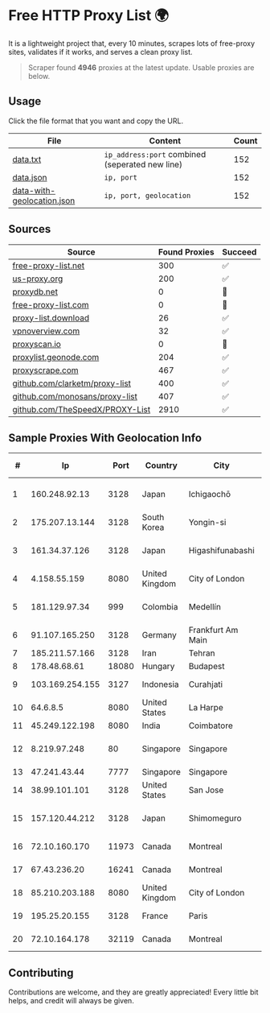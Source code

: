
# Free HTTP Proxy List 🌍

It is a lightweight project that, every 10 minutes, scrapes lots of free-proxy sites, validates if it works, and serves a clean proxy list.


> Scraper found **4946** proxies at the latest update. Usable proxies are below.

## Usage

Click the file format that you want and copy the URL.


|File|Content|Count|
|----|-------|-----|
|[data.txt](https://raw.githubusercontent.com/themiralay/Proxy-List-World/master/data.txt)|`ip_address:port` combined (seperated new line)|152|
|[data.json](https://raw.githubusercontent.com/themiralay/Proxy-List-World/master/data.json)|`ip, port`|152|
|[data-with-geolocation.json](https://raw.githubusercontent.com/themiralay/Proxy-List-World/master/data-with-geolocation.json)|`ip, port, geolocation`|152|

## Sources

|Source|Found Proxies|Succeed|
|------|-------------|-------|
|[free-proxy-list.net](https://free-proxy-list.net)|300|✅|
|[us-proxy.org](https://www.us-proxy.org)|200|✅|
|[proxydb.net](http://proxydb.net)|0|🚫|
|[free-proxy-list.com](https://free-proxy-list.com/?page=&port=&type%5B%5D=http&type%5B%5D=https&up_time=0&search=Search)|0|🚫|
|[proxy-list.download](https://www.proxy-list.download/HTTP)|26|✅|
|[vpnoverview.com](https://vpnoverview.com/privacy/anonymous-browsing/free-proxy-servers)|32|✅|
|[proxyscan.io](https://www.proxyscan.io)|0|🚫|
|[proxylist.geonode.com](https://proxylist.geonode.com/api/proxy-list?limit=300&page=1&sort_by=lastChecked&sort_type=desc&protocols=http,https)|204|✅|
|[proxyscrape.com](https://api.proxyscrape.com/v2/?request=displayproxies&protocol=http&timeout=10000&country=all&ssl=all&anonymity=all)|467|✅|
|[github.com/clarketm/proxy-list](https://raw.githubusercontent.com/clarketm/proxy-list/master/proxy-list-raw.txt)|400|✅|
|[github.com/monosans/proxy-list](https://raw.githubusercontent.com/monosans/proxy-list/main/proxies/http.txt)|407|✅|
|[github.com/TheSpeedX/PROXY-List](https://raw.githubusercontent.com/TheSpeedX/PROXY-List/master/http.txt)|2910|✅|


## Sample Proxies With Geolocation Info

|#|Ip|Port|Country|City|Internet Service Provider|
|-|--|----|-------|----|-------------------------|
|1|160.248.92.13|3128|Japan|Ichigaochō|NTT PC Communications, Inc.|
|2|175.207.13.144|3128|South Korea|Yongin-si|Korea Telecom|
|3|161.34.37.126|3128|Japan|Higashifunabashi|NTT PC Communications, Inc.|
|4|4.158.55.159|8080|United Kingdom|City of London|Microsoft Corporation|
|5|181.129.97.34|999|Colombia|Medellín|EPM Telecomunicaciones S.A. E.S.P.|
|6|91.107.165.250|3128|Germany|Frankfurt Am Main|Hetzner Online AG|
|7|185.211.57.166|3128|Iran|Tehran|Mahdiar Rafiee|
|8|178.48.68.61|18080|Hungary|Budapest|UPC|
|9|103.169.254.155|3127|Indonesia|Curahjati|PT Master Star Network|
|10|64.6.8.5|8080|United States|La Harpe|MTC Communications|
|11|45.249.122.198|8080|India|Coimbatore|Airconnect Services|
|12|8.219.97.248|80|Singapore|Singapore|Alibaba Cloud (Singapore) Private Limited|
|13|47.241.43.44|7777|Singapore|Singapore|Alibaba Cloud LLC|
|14|38.99.101.101|3128|United States|San Jose|Cogent Communications|
|15|157.120.44.212|3128|Japan|Shimomeguro|NTT PC Communications, Inc.|
|16|72.10.160.170|11973|Canada|Montreal|GloboTech Communications|
|17|67.43.236.20|16241|Canada|Montreal|GloboTech Communications|
|18|85.210.203.188|8080|United Kingdom|City of London|Microsoft Corporation|
|19|195.25.20.155|3128|France|Paris|Orange Business Services|
|20|72.10.164.178|32119|Canada|Montreal|GloboTech Communications|



## Contributing

Contributions are welcome, and they are greatly appreciated! Every
little bit helps, and credit will always be given.

